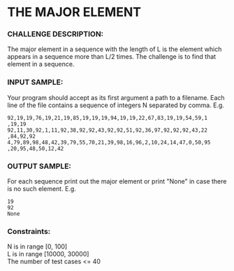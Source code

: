 # THE MAJOR ELEMENT

### CHALLENGE DESCRIPTION:

The major element in a sequence with the length of L is the element which appears in a sequence more than L/2 times. The challenge is to find that element in a sequence.

### INPUT SAMPLE:

Your program should accept as its first argument a path to a filename. Each line of the file contains a sequence of integers N separated by comma. E.g.

```
92,19,19,76,19,21,19,85,19,19,19,94,19,19,22,67,83,19,19,54,59,1
,19,19
92,11,30,92,1,11,92,38,92,92,43,92,92,51,92,36,97,92,92,92,43,22
,84,92,92
4,79,89,98,48,42,39,79,55,70,21,39,98,16,96,2,10,24,14,47,0,50,95
,20,95,48,50,12,42
```

### OUTPUT SAMPLE:

For each sequence print out the major element or print "None" in case there is no such element. E.g.

```
19
92
None
```

### Constraints:  
N is in range [0, 100]  
L is in range [10000, 30000]  
The number of test cases <= 40